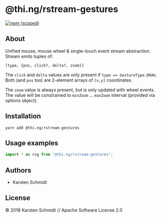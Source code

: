 # @thi.ng/rstream-gestures

[![npm (scoped)](https://img.shields.io/npm/v/@thi.ng/rstream-gestures.svg)](https://www.npmjs.com/package/@thi.ng/rstream-gestures)

## About

Unified mouse, mouse wheel & single-touch event stream abstraction.
Stream emits tuples of:

```
[type, {pos, click?, delta?, zoom}]
```

The `click` and `delta` values are only present if `type ==
GestureType.DRAG`. Both (and `pos` too) are 2-element arrays of `[x,y]`
coordinates.

The `zoom` value is always present, but is only updated with wheel
events. The value will be constrained to `minZoom` ... `maxZoom`
interval (provided via options object).

## Installation

```
yarn add @thi.ng/rstream-gestures
```

## Usage examples

```typescript
import * as rsg from "@thi.ng/rstream-gestures";
```

## Authors

- Karsten Schmidt

## License

&copy; 2018 Karsten Schmidt // Apache Software License 2.0
